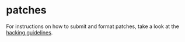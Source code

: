 patches
=======

For instructions on how to submit and format patches, take a look at the
[hacking guidelines](//suckless.org/hacking/).
